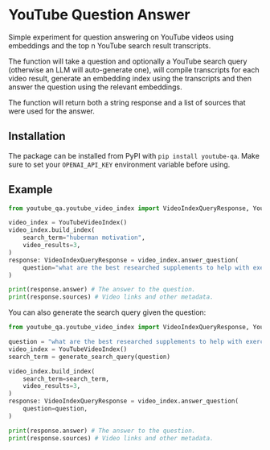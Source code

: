 # YouTube Question Answer

Simple experiment for question answering on YouTube videos using embeddings and
the top n YouTube search result transcripts.

The function will take a question and optionally a YouTube search query (otherwise an LLM will auto-generate one),
will compile transcripts for each video result, generate an embedding index using the transcripts and then answer the
question using the relevant embeddings.

The function will return both a string response and a list of sources that were used for the answer.

## Installation

The package can be installed from PyPI with `pip install youtube-qa`. Make sure to set your `OPENAI_API_KEY`
environment variable before using.

## Example

```python
from youtube_qa.youtube_video_index import VideoIndexQueryResponse, YouTubeVideoIndex

video_index = YouTubeVideoIndex()
video_index.build_index(
    search_term="huberman motivation",
    video_results=3,
)
response: VideoIndexQueryResponse = video_index.answer_question(
    question="what are the best researched supplements to help with exercise motivation",
)

print(response.answer) # The answer to the question.
print(response.sources) # Video links and other metadata.
```

You can also generate the search query given the question:

```python
from youtube_qa.youtube_video_index import VideoIndexQueryResponse, YouTubeVideoIndex

question = "what are the best researched supplements to help with exercise motivation"
video_index = YouTubeVideoIndex()
search_term = generate_search_query(question)

video_index.build_index(
    search_term=search_term,
    video_results=3,
)
response: VideoIndexQueryResponse = video_index.answer_question(
    question=question,
)

print(response.answer) # The answer to the question.
print(response.sources) # Video links and other metadata.
```
